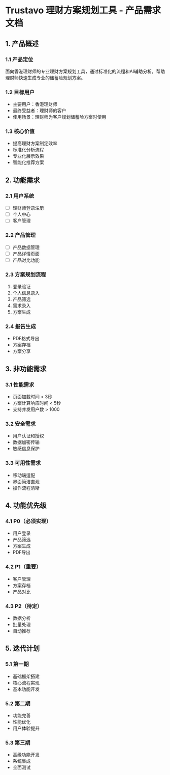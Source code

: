 # Trustavo 理财方案规划工具 - 产品需求文档

## 1. 产品概述
### 1.1 产品定位
面向香港理财师的专业理财方案规划工具，通过标准化的流程和AI辅助分析，帮助理财师快速生成专业的储蓄险规划方案。

### 1.2 目标用户
- 主要用户：香港理财师
- 最终受益者：理财师的客户
- 使用场景：理财师为客户规划储蓄险方案时使用

### 1.3 核心价值
- 提高理财方案制定效率
- 标准化分析流程
- 专业化展示效果
- 智能化推荐方案

## 2. 功能需求
### 2.1 用户系统
- [ ] 理财师登录注册
- [ ] 个人中心
- [ ] 客户管理

### 2.2 产品管理
- [ ] 产品数据管理
- [ ] 产品详情页面
- [ ] 产品对比功能

### 2.3 方案规划流程
1. 登录验证
2. 个人信息录入
3. 产品筛选
4. 需求录入
5. 方案生成

### 2.4 报告生成
- PDF格式导出
- 方案存档
- 方案分享

## 3. 非功能需求
### 3.1 性能需求
- 页面加载时间 < 3秒
- 方案计算响应时间 < 5秒
- 支持并发用户数 > 1000

### 3.2 安全需求
- 用户认证和授权
- 数据加密传输
- 敏感信息保护

### 3.3 可用性需求
- 移动端适配
- 界面简洁直观
- 操作流程清晰

## 4. 功能优先级
### 4.1 P0（必须实现）
- 用户登录
- 产品筛选
- 方案生成
- PDF导出

### 4.2 P1（重要）
- 客户管理
- 方案存档
- 产品对比

### 4.3 P2（待定）
- 数据分析
- 批量处理
- 自动推荐

## 5. 迭代计划
### 5.1 第一期
- 基础框架搭建
- 核心流程实现
- 基本功能开发

### 5.2 第二期
- 功能完善
- 性能优化
- 用户体验提升

### 5.3 第三期
- 高级功能开发
- 系统集成
- 全面测试
